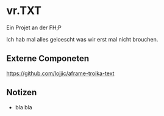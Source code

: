 # vr.TXT

Ein Projet an der FH;P

Ich hab mal alles geloescht was wir erst mal nicht brouchen.

## Externe Componeten

https://github.com/lojjic/aframe-troika-text

## Notizen

- bla bla
